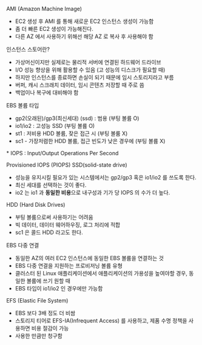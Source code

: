 AMI (Amazon Machine Image)
- EC2 생성 후 AMI 를 통해 새로운 EC2 인스턴스 생성이 가능함
- 좀 더 빠른 EC2 생성이 가능해진다.
- 다른 AZ 에서 사용하기 위해선 해당 AZ 로 복사 후 사용해야 함

인스턴스 스토어란?
- 가상머신이지만 실제로는 물리적 서버에 연결된 하드웨어 드라이브
- I/O 성능 향상을 위해 활용할 수 있음 (고 성능의 디스크가 필요할 때)
- 하지만 인스턴스를 종료하면 손실이 되기 때문에 임시 스토리지라고 부름
- 버퍼, 캐시 스크래치 데이터, 임시 콘텐츠 저장할 때 주로 씀
- 백업이나 복구에 대비해야 함

EBS 볼륨 타입
- gp2(오래된)/gp3(최신세대) (ssd) : 범용 (부팅 볼륨 O)
- io1/io2 : 고성능 SSD (부팅 볼륨 O)
- st1 : 저비용 HDD 볼륨, 잦은 접근 시 (부팅 볼륨 X)
- sc1 - 가장저렴한 HDD 볼륨, 접근 빈도가 낮은 경우에 (부팅 볼륨 X)

\* IOPS : Input/Output Operations Per Second

Provisioned IOPS (PIOPS) SSD(solid-state drive)
- 성능을 유지시킬 필요가 있는 시스템에서는 gp2/gp3 혹은 io1/io2 를 쓰도록 한다.
- 최신 세대를 선택하는 것이 좋다.
- io2 는 io1 과 **동일한 비용**으로 내구성과 기가 당 IOPS 의 수가 더 높다.

HDD (Hard Disk Drives)
- 부팅 볼륨으로써 사용하기는 어려움
- 빅 데이터, 데이터 웨어하우징, 로그 처리에 적합
- sc1 은 콜드 HDD 라고도 한다.

EBS 다중 연결
- 동일한 AZ의 여러 EC2 인스턴스에 동일한 EBS 볼륨을 연결하는 것
- EBS 다중 연결을 지원하는 프로비저닝 볼륨 유형
- 클러스터 된 Linux 애플리케이션에서 애플리케이션의 가용성을 높여야할 경우, 동일한 볼륨에 쓰기 원할 때
- EBS 타입이 io1/io2 인 경우에만 가능함
 
EFS (Elastic File System)
- EBS 보다 3배 정도 더 비쌈
- 스토리지 티어로 EFS-IA(Infrequent Access) 를 사용하고, 제품 수명 정책을 사용하면 비용 절감이 가능
- 사용한 만큼만 청구함